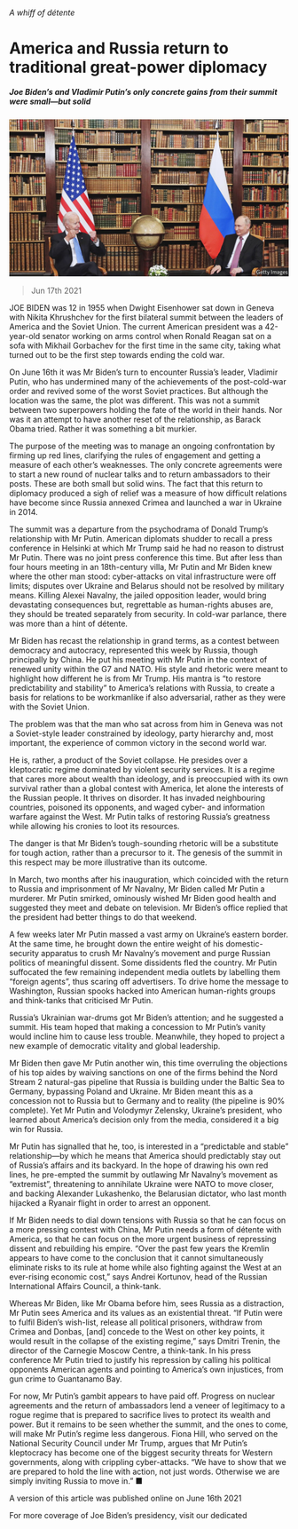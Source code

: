 ###### A whiff of détente

# America and Russia return to traditional great-power diplomacy 

##### Joe Biden’s and Vladimir Putin’s only concrete gains from their summit were small—but solid 

![image](images/20210619_eup003.jpg) 

> Jun 17th 2021 

JOE BIDEN was 12 in 1955 when Dwight Eisenhower sat down in Geneva with Nikita Khrushchev for the first bilateral summit between the leaders of America and the Soviet Union. The current American president was a 42-year-old senator working on arms control when Ronald Reagan sat on a sofa with Mikhail Gorbachev for the first time in the same city, taking what turned out to be the first step towards ending the cold war.

On June 16th it was Mr Biden’s turn to encounter Russia’s leader, Vladimir Putin, who has undermined many of the achievements of the post-cold-war order and revived some of the worst Soviet practices. But although the location was the same, the plot was different. This was not a summit between two superpowers holding the fate of the world in their hands. Nor was it an attempt to have another reset of the relationship, as Barack Obama tried. Rather it was something a bit murkier.


The purpose of the meeting was to manage an ongoing confrontation by firming up red lines, clarifying the rules of engagement and getting a measure of each other’s weaknesses. The only concrete agreements were to start a new round of nuclear talks and to return ambassadors to their posts. These are both small but solid wins. The fact that this return to diplomacy produced a sigh of relief was a measure of how difficult relations have become since Russia annexed Crimea and launched a war in Ukraine in 2014.

The summit was a departure from the psychodrama of Donald Trump’s relationship with Mr Putin. American diplomats shudder to recall a press conference in Helsinki at which Mr Trump said he had no reason to distrust Mr Putin. There was no joint press conference this time. But after less than four hours meeting in an 18th-century villa, Mr Putin and Mr Biden knew where the other man stood: cyber-attacks on vital infrastructure were off limits; disputes over Ukraine and Belarus should not be resolved by military means. Killing Alexei Navalny, the jailed opposition leader, would bring devastating consequences but, regrettable as human-rights abuses are, they should be treated separately from security. In cold-war parlance, there was more than a hint of détente.

Mr Biden has recast the relationship in grand terms, as a contest between democracy and autocracy, represented this week by Russia, though principally by China. He put his meeting with Mr Putin in the context of renewed unity within the G7 and NATO. His style and rhetoric were meant to highlight how different he is from Mr Trump. His mantra is “to restore predictability and stability” to America’s relations with Russia, to create a basis for relations to be workmanlike if also adversarial, rather as they were with the Soviet Union.

The problem was that the man who sat across from him in Geneva was not a Soviet-style leader constrained by ideology, party hierarchy and, most important, the experience of common victory in the second world war.

He is, rather, a product of the Soviet collapse. He presides over a kleptocratic regime dominated by violent security services. It is a regime that cares more about wealth than ideology, and is preoccupied with its own survival rather than a global contest with America, let alone the interests of the Russian people. It thrives on disorder. It has invaded neighbouring countries, poisoned its opponents, and waged cyber- and information warfare against the West. Mr Putin talks of restoring Russia’s greatness while allowing his cronies to loot its resources.

The danger is that Mr Biden’s tough-sounding rhetoric will be a substitute for tough action, rather than a precursor to it. The genesis of the summit in this respect may be more illustrative than its outcome.

In March, two months after his inauguration, which coincided with the return to Russia and imprisonment of Mr Navalny, Mr Biden called Mr Putin a murderer. Mr Putin smirked, ominously wished Mr Biden good health and suggested they meet and debate on television. Mr Biden’s office replied that the president had better things to do that weekend.

A few weeks later Mr Putin massed a vast army on Ukraine’s eastern border. At the same time, he brought down the entire weight of his domestic-security apparatus to crush Mr Navalny’s movement and purge Russian politics of meaningful dissent. Some dissidents fled the country. Mr Putin suffocated the few remaining independent media outlets by labelling them “foreign agents”, thus scaring off advertisers. To drive home the message to Washington, Russian spooks hacked into American human-rights groups and think-tanks that criticised Mr Putin.

Russia’s Ukrainian war-drums got Mr Biden’s attention; and he suggested a summit. His team hoped that making a concession to Mr Putin’s vanity would incline him to cause less trouble. Meanwhile, they hoped to project a new example of democratic vitality and global leadership.

Mr Biden then gave Mr Putin another win, this time overruling the objections of his top aides by waiving sanctions on one of the firms behind the Nord Stream 2 natural-gas pipeline that Russia is building under the Baltic Sea to Germany, bypassing Poland and Ukraine. Mr Biden meant this as a concession not to Russia but to Germany and to reality (the pipeline is 90% complete). Yet Mr Putin and Volodymyr Zelensky, Ukraine’s president, who learned about America’s decision only from the media, considered it a big win for Russia.

Mr Putin has signalled that he, too, is interested in a “predictable and stable” relationship—by which he means that America should predictably stay out of Russia’s affairs and its backyard. In the hope of drawing his own red lines, he pre-empted the summit by outlawing Mr Navalny’s movement as “extremist”, threatening to annihilate Ukraine were NATO to move closer, and backing Alexander Lukashenko, the Belarusian dictator, who last month hijacked a Ryanair flight in order to arrest an opponent.

If Mr Biden needs to dial down tensions with Russia so that he can focus on a more pressing contest with China, Mr Putin needs a form of détente with America, so that he can focus on the more urgent business of repressing dissent and rebuilding his empire. “Over the past few years the Kremlin appears to have come to the conclusion that it cannot simultaneously eliminate risks to its rule at home while also fighting against the West at an ever-rising economic cost,” says Andrei Kortunov, head of the Russian International Affairs Council, a think-tank.

Whereas Mr Biden, like Mr Obama before him, sees Russia as a distraction, Mr Putin sees America and its values as an existential threat. “If Putin were to fulfil Biden’s wish-list, release all political prisoners, withdraw from Crimea and Donbas, [and] concede to the West on other key points, it would result in the collapse of the existing regime,” says Dmitri Trenin, the director of the Carnegie Moscow Centre, a think-tank. In his press conference Mr Putin tried to justify his repression by calling his political opponents American agents and pointing to America’s own injustices, from gun crime to Guantanamo Bay.

For now, Mr Putin’s gambit appears to have paid off. Progress on nuclear agreements and the return of ambassadors lend a veneer of legitimacy to a rogue regime that is prepared to sacrifice lives to protect its wealth and power. But it remains to be seen whether the summit, and the ones to come, will make Mr Putin’s regime less dangerous. Fiona Hill, who served on the National Security Council under Mr Trump, argues that Mr Putin’s kleptocracy has become one of the biggest security threats for Western governments, along with crippling cyber-attacks. “We have to show that we are prepared to hold the line with action, not just words. Otherwise we are simply inviting Russia to move in.” ■

A version of this article was published online on June 16th 2021

For more coverage of Joe Biden’s presidency, visit our dedicated 

